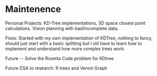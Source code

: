 # Maintenence 

Personal Projects: KD-Tree implementations, 3D space closest point calculations. Vision planning with bad/incomplete data. 

Fixes: Started with my own implementation of KDTree, nothing to fancy, should just start with a basic splitting
but I stil have to learn how to implement and understand how more complex trees work. 

Future -- Solve the Rosetta Code problem for KDtree. 

Future DSA to research:
R trees and Veroni Graph
